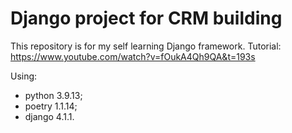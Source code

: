 # Django project for CRM building

This repository is for my self learning Django framework.
Tutorial: https://www.youtube.com/watch?v=fOukA4Qh9QA&t=193s

Using:
- python 3.9.13;
- poetry 1.1.14;
- django 4.1.1.